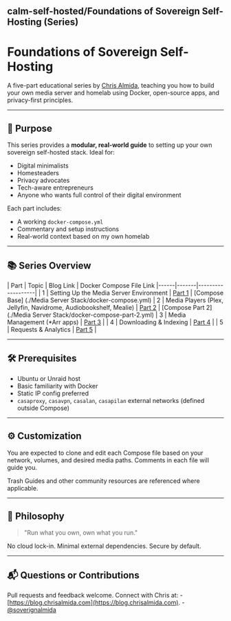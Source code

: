 ## calm-self-hosted/Foundations of Sovereign Self-Hosting (Series)

# Foundations of Sovereign Self-Hosting

A five-part educational series by [Chris Almida](https://blog.chrisalmida.com), teaching you how to build your own media server and homelab using Docker, open-source apps, and privacy-first principles.

---

## 📌 Purpose
This series provides a **modular, real-world guide** to setting up your own sovereign self-hosted stack. Ideal for:
- Digital minimalists
- Homesteaders
- Privacy advocates
- Tech-aware entrepreneurs
- Anyone who wants full control of their digital environment

Each part includes:
- A working `docker-compose.yml`
- Commentary and setup instructions
- Real-world context based on my own homelab

---

## 📚 Series Overview

| Part | Topic | Blog Link | Docker Compose File Link
|------|-------|-------------------|
| 1 | Setting Up the Media Server Environment | [Part 1](https://blog.chrisalmida.com/foundations-of-sovereign-self-hosting/) | [Compose Base] (./Media Server Stack/docker-compose.yml)
| 2 | Media Players (Plex, Jellyfin, Navidrome, Audiobookshelf, Mealie) | [Part 2](https://blog.chrisalmida.com/part-2-media-players-the-heart-of-your-system/) | [Compose Part 2] (./Media Server Stack/docker-compose-part-2.yml)
| 3 | Media Management (*Arr apps) | [Part 3]() |
| 4 | Downloading & Indexing | [Part 4]() |
| 5 | Requests & Analytics | [Part 5]() |

---

## 🛠 Prerequisites
- Ubuntu or Unraid host
- Basic familiarity with Docker
- Static IP config preferred
- `casaproxy`, `casavpn`, `casalan`, `casapilan` external networks (defined outside Compose)

---

## ⚙️ Customization
You are expected to clone and edit each Compose file based on your network, volumes, and desired media paths. Comments in each file will guide you.

Trash Guides and other community resources are referenced where applicable.

---

## 🧠 Philosophy
> "Run what you own, own what you run."

No cloud lock-in. Minimal external dependencies. Secure by default.

---

## 📬 Questions or Contributions
Pull requests and feedback welcome. 
Connect with Chris at:
-[https://blog.chrisalmida.com](https://blog.chrisalmida.com).
-[@soverignalmida](https://x.com/sovereignalmida)
